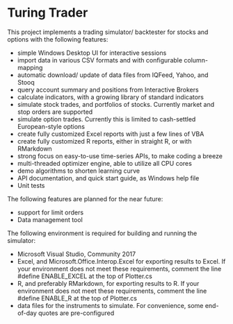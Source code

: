 # Turing Trader
This project implements a trading simulator/ backtester for stocks and options with the following features:

* simple Windows Desktop UI for interactive sessions
* import data in various CSV formats and with configurable column-mapping
* automatic download/ update of data files from IQFeed, Yahoo, and Stooq
* query account summary and positions from Interactive Brokers
* calculate indicators, with a growing library of standard indicators
* simulate stock trades, and portfolios of stocks. Currently market and stop orders are supported
* simulate option trades. Currently this is limited to cash-settled European-style options
* create fully customized Excel reports with just a few lines of VBA
* create fully customized R reports, either in straight R, or with RMarkdown
* strong focus on easy-to-use time-series APIs, to make coding a breeze
* multi-threaded optimizer engine, able to utilize all CPU cores
* demo algorithms to shorten learning curve
* API documentation, and quick start guide, as Windows help file
* Unit tests

The following features are planned for the near future:

* support for limit orders
* Data management tool

The following environment is required for building and running the simulator:

* Microsoft Visual Studio, Community 2017
* Excel, and Microsoft.Office.Interop.Excel for exporting results to Excel. If your environment does not meet these requirements, comment the line #define ENABLE_EXCEL at the top of Plotter.cs
* R, and preferably RMarkdown, for exporting results to R. If your environment does not meet these requirements, comment the line #define ENABLE_R at the top of Plotter.cs
* data files for the instruments to simulate. For convenience, some end-of-day quotes are pre-configured



